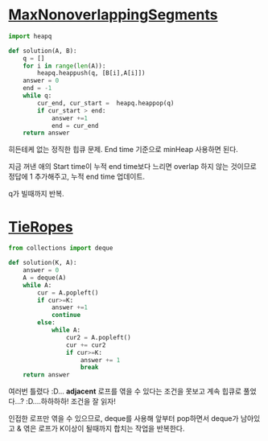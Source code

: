 # [MaxNonoverlappingSegments](https://app.codility.com/programmers/lessons/16-greedy_algorithms/max_nonoverlapping_segments/)

```python
import heapq

def solution(A, B):
    q = []
    for i in range(len(A)):
        heapq.heappush(q, [B[i],A[i]])
    answer = 0
    end = -1
    while q:
        cur_end, cur_start =  heapq.heappop(q)
        if cur_start > end:
            answer +=1
            end = cur_end
    return answer
```

히든테케 없는 정직한 힙큐 문제. End time 기준으로 minHeap 사용하면 된다.

지금 꺼낸 애의 Start time이 누적 end time보다 느리면 overlap 하지 않는 것이므로 정답에 1 추가해주고, 누적 end time 업데이트.

q가 빌때까지 반복.



# [TieRopes](https://app.codility.com/programmers/lessons/16-greedy_algorithms/tie_ropes/)

```python
from collections import deque

def solution(K, A):
    answer = 0
    A = deque(A)
    while A:
        cur = A.popleft()
        if cur>=K:
            answer +=1
            continue
        else:
            while A:
                cur2 = A.popleft()
                cur += cur2
                if cur>=K:
                    answer += 1
                    break
    return answer
```

여러번 틀렸다 :D... **adjacent** 로프를 엮을 수 있다는 조건을 못보고 계속 힙큐로 풀었다...? :D....하하하하! 조건을 잘 읽자!

인접한 로프만 엮을 수 있으므로, deque를 사용해 앞부터 pop하면서 deque가 남아있고 & 엮은 로프가 K이상이 될때까지 합치는 작업을 반복한다.